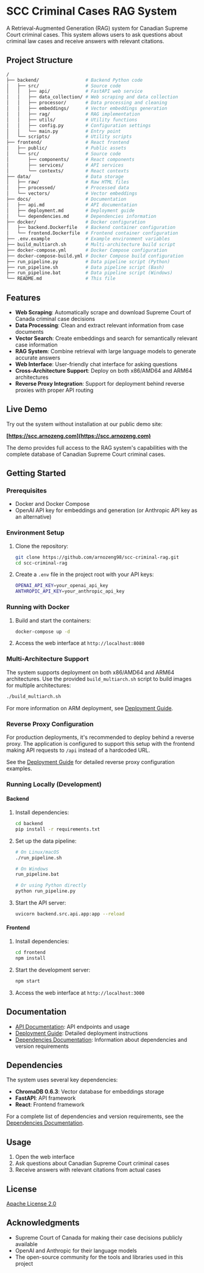 # SCC Criminal Cases RAG System

A Retrieval-Augmented Generation (RAG) system for Canadian Supreme Court criminal cases. This system allows users to ask questions about criminal law cases and receive answers with relevant citations.

## Project Structure

```bash
/
├── backend/                 # Backend Python code
│   ├── src/                 # Source code
│   │   ├── api/             # FastAPI web service
│   │   ├── data_collection/ # Web scraping and data collection
│   │   ├── processor/       # Data processing and cleaning
│   │   ├── embeddings/      # Vector embeddings generation
│   │   ├── rag/             # RAG implementation
│   │   ├── utils/           # Utility functions
│   │   ├── config.py        # Configuration settings
│   │   └── main.py          # Entry point
│   └── scripts/             # Utility scripts
├── frontend/                # React frontend
│   ├── public/              # Public assets
│   └── src/                 # Source code
│       ├── components/      # React components
│       ├── services/        # API services
│       └── contexts/        # React contexts
├── data/                    # Data storage
│   ├── raw/                 # Raw HTML files
│   ├── processed/           # Processed data
│   └── vectors/             # Vector embeddings
├── docs/                    # Documentation
│   ├── api.md               # API documentation
│   ├── deployment.md        # Deployment guide
│   └── dependencies.md      # Dependencies information
├── docker/                  # Docker configuration
│   ├── backend.Dockerfile   # Backend container configuration
│   └── frontend.Dockerfile  # Frontend container configuration
├── .env.example             # Example environment variables
├── build_multiarch.sh       # Multi-architecture build script
├── docker-compose.yml       # Docker Compose configuration
├── docker-compose-build.yml # Docker Compose build configuration
├── run_pipeline.py          # Data pipeline script (Python)
├── run_pipeline.sh          # Data pipeline script (Bash)
├── run_pipeline.bat         # Data pipeline script (Windows)
└── README.md                # This file
```

## Features

- **Web Scraping**: Automatically scrape and download Supreme Court of Canada criminal case decisions
- **Data Processing**: Clean and extract relevant information from case documents
- **Vector Search**: Create embeddings and search for semantically relevant case information
- **RAG System**: Combine retrieval with large language models to generate accurate answers
- **Web Interface**: User-friendly chat interface for asking questions
- **Cross-Architecture Support**: Deploy on both x86/AMD64 and ARM64 architectures
- **Reverse Proxy Integration**: Support for deployment behind reverse proxies with proper API routing

## Live Demo

Try out the system without installation at our public demo site:

**[https://scc.arnozeng.com](https://scc.arnozeng.com)**

The demo provides full access to the RAG system's capabilities with the complete database of Canadian Supreme Court criminal cases.

## Getting Started

### Prerequisites

- Docker and Docker Compose
- OpenAI API key for embeddings and generation (or Anthropic API key as an alternative)

### Environment Setup

1. Clone the repository:

   ```bash
   git clone https://github.com/arnozeng98/scc-criminal-rag.git
   cd scc-criminal-rag
   ```

2. Create a `.env` file in the project root with your API keys:

   ```bash
   OPENAI_API_KEY=your_openai_api_key
   ANTHROPIC_API_KEY=your_anthropic_api_key
   ```

### Running with Docker

1. Build and start the containers:

   ```bash
   docker-compose up -d
   ```

2. Access the web interface at `http://localhost:8080`

### Multi-Architecture Support

The system supports deployment on both x86/AMD64 and ARM64 architectures. Use the provided `build_multiarch.sh` script to build images for multiple architectures:

```bash
./build_multiarch.sh
```

For more information on ARM deployment, see [Deployment Guide](docs/deployment.md).

### Reverse Proxy Configuration

For production deployments, it's recommended to deploy behind a reverse proxy. The application is configured to support this setup with the frontend making API requests to `/api` instead of a hardcoded URL.

See the [Deployment Guide](docs/deployment.md) for detailed reverse proxy configuration examples.

### Running Locally (Development)

#### Backend

1. Install dependencies:

   ```bash
   cd backend
   pip install -r requirements.txt
   ```

2. Set up the data pipeline:

   ```bash
   # On Linux/macOS
   ./run_pipeline.sh
   
   # On Windows
   run_pipeline.bat
   
   # Or using Python directly
   python run_pipeline.py
   ```

3. Start the API server:

   ```bash
   uvicorn backend.src.api.app:app --reload
   ```

#### Frontend

1. Install dependencies:

   ```bash
   cd frontend
   npm install
   ```

2. Start the development server:

   ```bash
   npm start
   ```

3. Access the web interface at `http://localhost:3000`

## Documentation

- [API Documentation](docs/api.md): API endpoints and usage
- [Deployment Guide](docs/deployment.md): Detailed deployment instructions
- [Dependencies Documentation](docs/dependencies.md): Information about dependencies and version requirements

## Dependencies

The system uses several key dependencies:

- **ChromaDB 0.6.3**: Vector database for embeddings storage
- **FastAPI**: API framework
- **React**: Frontend framework

For a complete list of dependencies and version requirements, see the [Dependencies Documentation](docs/dependencies.md).

## Usage

1. Open the web interface
2. Ask questions about Canadian Supreme Court criminal cases
3. Receive answers with relevant citations from actual cases

## License

[Apache License 2.0](https://github.com/arnozeng98/scc-criminal-rag/blob/main/LICENSE)

## Acknowledgments

- Supreme Court of Canada for making their case decisions publicly available
- OpenAI and Anthropic for their language models
- The open-source community for the tools and libraries used in this project
